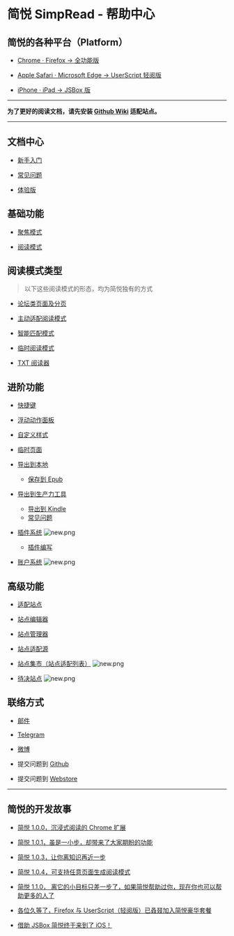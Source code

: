 简悦 SimpRead - 帮助中心
=======

简悦的各种平台（Platform）
---

- [Chrome  · Firefox  → 全功能版](http://ksria.com/simpread/#downloads)

- [Apple Safari  · Microsoft Edge  →  UserScript 轻阅版](http://ksria.com/simpread/#lite)

- [iPhone   ·  iPad → JSBox 版](http://ksria.com/simpread/#jsbox)

***
**为了更好的阅读文档，请先安装 [Github Wiki](https://simpread.ksria.cn/sites/details/BwMjbvozQH) 适配站点。**
***

文档中心
---

- [新手入门](入门指南（-操作指引-）)

- [常见问题](faq)
- [体验版](%E6%B5%8B%E8%AF%95%E7%89%88)

基础功能
---
- [聚焦模式](%E8%81%9A%E7%84%A6%E6%A8%A1%E5%BC%8F)

- [阅读模式](阅读模式)

阅读模式类型
---

> 以下这些阅读模式的形态，均为简悦独有的方式

- [论坛类页面及分页](%E8%AE%BA%E5%9D%9B%E7%B1%BB%E9%A1%B5%E9%9D%A2%E5%8F%8A%E5%88%86%E9%A1%B5)

- [主动适配阅读模式](%E4%B8%BB%E5%8A%A8%E9%80%82%E9%85%8D%E9%98%85%E8%AF%BB%E6%A8%A1%E5%BC%8F)

- [智能匹配模式](%E6%99%BA%E8%83%BD%E9%80%82%E9%85%8D%E6%A8%A1%E5%BC%8F)

- [临时阅读模式](临时阅读模式)
- [TXT 阅读器](TXT-%E9%98%85%E8%AF%BB%E5%99%A8)

进阶功能
---
- [快捷键](%E5%BF%AB%E6%8D%B7%E9%94%AE)

- [浮动动作面板](%E6%B5%AE%E5%8A%A8%E6%8E%A7%E5%88%B6%E9%9D%A2%E6%9D%BF%EF%BC%88FAP%EF%BC%89%E4%B8%8E%E6%B5%AE%E5%8A%A8%E6%8E%A7%E5%88%B6%E6%A0%8F%EF%BC%88FAB%EF%BC%89)

- [自定义样式](%E8%87%AA%E5%AE%9A%E4%B9%89%E6%A0%B7%E5%BC%8F)

- [临时页面](临时页面)

- [导出到本地](%E4%BF%9D%E5%AD%98%E5%88%B0%E6%9C%AC%E5%9C%B0)
   - [保存到 Epub](%E5%8F%91%E9%80%81%E5%88%B0-Epub)

- [导出到生产力工具](%E6%8E%88%E6%9D%83%E6%9C%8D%E5%8A%A1)
   - [导出到 Kindle](%E5%8F%91%E9%80%81%E5%88%B0-Kindle)
   - [常见问题](授权服务-FAQ)

- [插件系统](%E6%8F%92%E4%BB%B6%E7%B3%BB%E7%BB%9F) ![new.png](https://i.loli.net/2018/09/03/5b8caea95e852.png) 
   - [插件编写](%E6%8F%92%E4%BB%B6%E7%BC%96%E5%86%99)

- [账户系统](%E8%B4%A6%E6%88%B7%E7%B3%BB%E7%BB%9F) ![new.png](https://i.loli.net/2018/09/03/5b8caea95e852.png) 

高级功能
---
- [适配站点](%E9%80%82%E9%85%8D%E7%AB%99%E7%82%B9)

- [站点编辑器](%E7%AB%99%E7%82%B9%E7%BC%96%E8%BE%91%E5%99%A8)

- [站点管理器](%E7%AB%99%E7%82%B9%E7%AE%A1%E7%90%86%E5%99%A8)
- [站点适配源](%E7%AB%99%E7%82%B9%E9%80%82%E9%85%8D%E6%BA%90)

- [站点集市（站点适配列表）](%E7%AB%99%E7%82%B9%E9%9B%86%E5%B8%82) ![new.png](https://i.loli.net/2018/09/03/5b8caea95e852.png) 

- [待决站点](%E5%BE%85%E5%86%B3%E7%AB%99%E7%82%B9) ![new.png](https://i.loli.net/2018/09/03/5b8caea95e852.png) 

联络方式
---

- [邮件](kenshin@ksria.com)

- [Telegram](https://t.me/simpread)
- [微博](http://weibo.com/23784148)
- 提交问题到 [Github](https://github.com/Kenshin/simpread/issues/new)
- 提交问题到 [Webstore](https://chrome.google.com/webstore/detail/simpread-reader-view/ijllcpnolfcooahcekpamkbidhejabll/support)
***

简悦的开发故事
---
- [简悦 1.0.0，沉浸式阅读的 Chrome 扩展](https://sspai.com/post/39491)

- [简悦 1.0.1，虽是一小步，却带来了大家期盼的功能](https://sspai.com/post/39831)

- [简悦 1.0.3，让你离知识再近一步](https://sspai.com/post/40754)

- [简悦 1.0.4，可支持任意页面生成阅读模式](https://sspai.com/post/41454)

- [简悦 1.1.0， 离它的小目标只差一步了，如果简悦帮助过你，现在你也可以帮助更多的人了](http://kenshin.wang/blog/#/posts/8)

- [各位久等了，Firefox 与 UserScript（轻阅版）已叒叕加入简悦豪华套餐](http://kenshin.wang/blog/#/posts/10)

- [借助 JSBox 简悦终于来到了 iOS！](http://kenshin.wang/blog/#/posts/11)